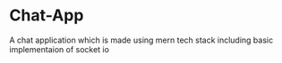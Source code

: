 # Chat-App
A chat application which is made using mern tech stack including basic implementaion of  socket io
